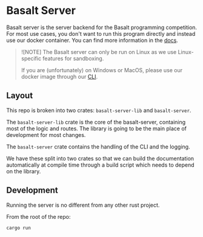 # Basalt Server

Basalt server is the server backend for the Basalt programming
competition.  For most use cases, you don't want to run this program
directly and instead use our docker container.  You can find more
information in the [docs](https://basalt.rs/cli).

> ![NOTE]
> The Basalt server can only be run on Linux as we use Linux-specific
> features for sandboxing.
>
> If you are (unfortunately) on Windows or MacOS, please use our docker
> image through our [CLI](https://github.com/basalt-rs/basalt-cli).

## Layout

This repo is broken into two crates: `basalt-server-lib` and
`basalt-server`.

The `basalt-server-lib` crate is the core of the basalt-server,
containing most of the logic and routes.  The library is going to be the
main place of development for most changes.

The `basalt-server` crate contains the handling of the CLI and the
logging.

We have these split into two crates so that we can build the
documentation automatically at compile time through a build script which
needs to depend on the library.

## Development

Running the server is no different from any other rust project.

From the root of the repo:

```sh
cargo run
```
